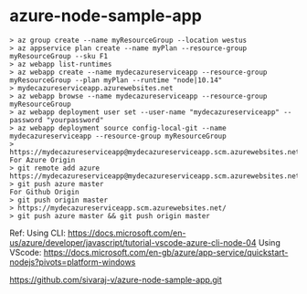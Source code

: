 # azure-node-sample-app

```
> az group create --name myResourceGroup --location westus
> az appservice plan create --name myPlan --resource-group myResourceGroup --sku F1
> az webapp list-runtimes
> az webapp create --name mydecazureserviceapp --resource-group myResourceGroup --plan myPlan --runtime "node|10.14"
> mydecazureserviceapp.azurewebsites.net
> az webapp browse --name mydecazureserviceapp --resource-group myResourceGroup
> az webapp deployment user set --user-name "mydecazureserviceapp" --password "yourpassword"
> az webapp deployment source config-local-git --name mydecazureserviceapp --resource-group myResourceGroup
> https://mydecazureserviceapp@mydecazureserviceapp.scm.azurewebsites.net/mydecazureserviceapp.git
For Azure Origin
> git remote add azure https://mydecazureserviceapp@mydecazureserviceapp.scm.azurewebsites.net/mydecazureserviceapp.git
> git push azure master
For Github Origin
> git push origin master
> https://mydecazureserviceapp.scm.azurewebsites.net/
> git push azure master && git push origin master
```

Ref: 
Using CLI:
https://docs.microsoft.com/en-us/azure/developer/javascript/tutorial-vscode-azure-cli-node-04
Using VScode:
https://docs.microsoft.com/en-gb/azure/app-service/quickstart-nodejs?pivots=platform-windows

https://github.com/sivaraj-v/azure-node-sample-app.git